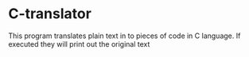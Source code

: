 # C-translator
This program translates plain text in to pieces of code in C language. If executed they will print out the original text
